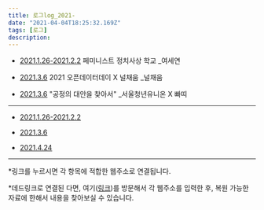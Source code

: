 ```yaml
---
title: 로그log_2021-
date: "2021-04-04T18:25:32.169Z"
tags: [로그]
description: 
---
```


- <a href="http://www.womanpower.or.kr/2014/bbs/board.php?bo_table=B11&wr_id=360" target="_blank" rel="noopener noreferrer">2021.1.26-2021.2.2</a> 페미니스트 정치사상 학교 _여세연

- <a href="https://www.facebook.com/groupnullfull/posts/1064974997349145" target="_blank" rel="noopener noreferrer">2021.3.6</a> 2021 오픈데이터데이 X 널채움 _널채움

- <a href="https://parti.mx/syunion/rUToixrmCr7fSnbqLzGJ" target="_blank" rel="noopener noreferrer">2021.3.6</a> "공정의 대안을 찾아서"  _서울청년유니온 X 빠띠

---

- <a href="http://www.womanpower.or.kr/2014/bbs/board.php?bo_table=B11&wr_id=360" target="_blank" rel="noopener noreferrer">2021.1.26-2021.2.2</a>

- <a href="https://www.facebook.com/groupnullfull/posts/1064974997349145" target="_blank" rel="noopener noreferrer">2021.3.6</a>

- <a href="https://parti.mx/syunion/rUToixrmCr7fSnbqLzGJ" target="_blank" rel="noopener noreferrer">2021.4.24</a>

---

*링크를 누르시면 각 항목에 적합한 웹주소로 연결됩니다.

*데드링크로 연결된 다면, 여기(<a href="https://web.archive.org" target="_blank" rel="noopener noreferrer">링크</a>)를 방문해서 각 웹주소를 입력한 후, 복원 가능한 자료에 한해서 내용을 찾아보실 수 있습니다. 
